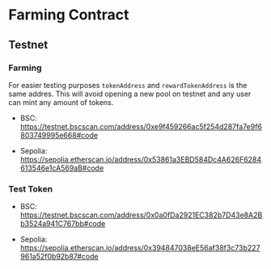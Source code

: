 # Farming Contract

## Testnet

### Farming

For easier testing purposes `tokenAddress` and `rewardTokenAddress` is the same addres. This will avoid opening a new pool on testnet and any user can mint any amount of tokens.

- BSC: https://testnet.bscscan.com/address/0xe9f459266ac5f254d287fa7e9f6803749995e668#code

- Sepolia: https://sepolia.etherscan.io/address/0x53861a3EBD584Dc4A626F6284613546e1cA569aB#code

### Test Token

- BSC: https://testnet.bscscan.com/address/0x0a0fDa2921EC382b7D43e8A2Bb3524a941C767bb#code

- Sepolia: https://sepolia.etherscan.io/address/0x394847038eE56af38f3c73b227961a52f0b92b87#code
